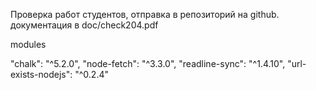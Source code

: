 Проверка работ студентов, отправка в репозиторий на github.
документация в doc/check204.pdf

modules

"chalk": "^5.2.0",
"node-fetch": "^3.3.0",
"readline-sync": "^1.4.10",
"url-exists-nodejs": "^0.2.4"

